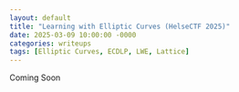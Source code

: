 ```yaml
---
layout: default
title: "Learning with Elliptic Curves (HelseCTF 2025)"
date: 2025-03-09 10:00:00 -0000
categories: writeups
tags: [Elliptic Curves, ECDLP, LWE, Lattice]
---
```


Coming Soon